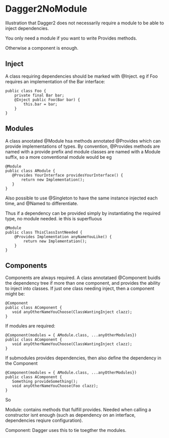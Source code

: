 # Dagger2NoModule

Illustration that Dagger2 does not necessarily require a module to be able to inject dependencies.

You only need a module if you want to write Provides methods.

Otherwise a component is enough.

## Inject

A class requiring dependencies should be marked with @Inject.
eg if Foo requires an implementation of the Bar interface:

    public class Foo {
        private final Bar bar;
        @Inject public Foo(Bar bar) {
            this.bar = bar;
        }
    }

## Modules
  A class anootated @Module hsa methods annotated @Provides which
  can provide implementations of types. By convention, @Provides methods are named with a provide prefix and module classes are named with a Module suffix, so a more conventional module would be
eg
  
    @Module
    public class AModule {
       @Provides YourInterface providesYourInterface() {
           return new Implementation();
       }
    }

Also possible to use @Singleton to have the same instance injected each time,
and @Named to differentiate.

Thus if a dependency can be provided simply by instantiating the required type, no module needed.
ie this is superfluous

    @Module
    public class ThisClassIsntNeeded {
        @Provides Implementation anyNameYouLike() {
            return new Implementation();
        }
    }
    
    
    
## Components

Components are always required.
A class annotataed @Component buidls the dependency tree if more than one component,
and provides the ability to inject into classes.
If just one class needing inject, then a component might be:

    @Component
    public class AComponent {
       void anyOtherNameYouChoose(ClassWantingInject clazz);
    }
 
If modules are required:

    @Component(modules = { AModule.class, ...anyOtherModules})
    public class AComponent {
       void anyOtherNameYouChoose(ClassWantingInject clazz);
    }

If submodules provides dependencies, then also define the dependency in the Component

    @Component(modules = { AModule.class, ...anyOtherModules})
    public class AComponent {
       Something provideSomething();
       void anyOtherNameYouChoose(Foo clazz);
    }


So

Module: contains methods that fulfill provides. 
Needed when calling a constructor isnt enough (such as dependency on an interface, dependencies reqiure configuration).


Component: Dagger uses this to tie toegther the modules.

